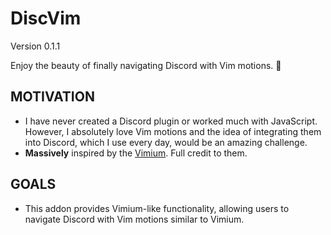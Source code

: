 # DiscVim

Version 0.1.1

Enjoy the beauty of finally navigating Discord with Vim motions. 🥂

## MOTIVATION

- I have never created a Discord plugin or worked much with JavaScript. However, I absolutely love Vim motions and the idea of integrating them into Discord, which I use every day, would be an amazing challenge.
- **Massively** inspired by the [Vimium](https://github.com/philc/vimium). Full credit to them.

## GOALS

- This addon provides Vimium-like functionality, allowing users to navigate Discord with Vim motions similar to Vimium.
